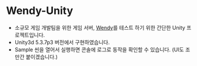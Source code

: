 # Wendy-Unity

- 소규모 게임 개발팀을 위한 게임 서버, [Wendy](https://github.com/totuworld/Wendy)를 테스트 하기 위한 간단한 Unity 프로젝트입니다.
- Unity3d 5.3.7p3 버전에서 구현하였습니다.
- Sample 씬을 열어서 실행하면 콘솔에 로그로 동작을 확인할 수 있습니다. (UI도 조만간 붙이겠습니다.)